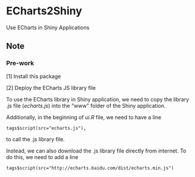 # ECharts2Shiny
Use ECharts in Shiny Applications


## Note

### Pre-work 

[1] Install this package

[2] Deploy the ECharts JS library file

To use the ECharts library in Shiny application, we need to copy the library .js file (*echarts.js*) into the "www" folder of the Shiny application.

Additionally, in the beginning of *ui.R* file, we need to have a line
```{r}
tags$script(src="echarts.js"),
```
to call the .js library file.

Instead, we can also download the .js library file directly from internet. To do this, we need to add a line
```{r}
tags$script(src="http://echarts.baidu.com/dist/echarts.min.js")
```
